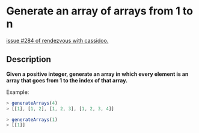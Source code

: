 # Generate an array of arrays from 1 to n

[issue #284 of rendezvous with cassidoo.](https://buttondown.email/cassidoo/archive/if-you-want-to-feel-good-you-have-to-go-out-and/)

## Description

**Given a positive integer, generate an array in which every element is an array
that goes from 1 to the index of that array.**

Example:

```ts
> generateArrays(4)
> [[1], [1, 2], [1, 2, 3], [1, 2, 3, 4]]

> generateArrays(1)
> [[1]]
```
